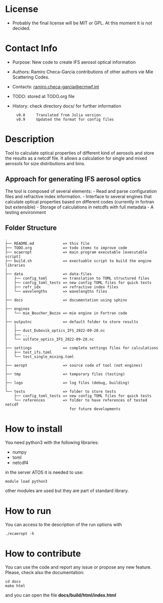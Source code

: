 


# License
  - Probably the final license will be MIT or GPL. At this moment it is not
    decided. 


# Contact Info

  - Purpose:  New code to create IFS aerosol optical information

  - Authors:  Ramiro Checa-Garcia
              contributions of other authors vie Mie Scattering Codes.

  - Contacts: ramiro.checa-garcia@ecmwf.int

  - TODO:     stored at TODO.org file

  - History:  check directory docs/ for further information 

```
     v0.8     Translated from Julia version
     v0.9     Updated the format for config files
```

# Description

Tool to calculate optical properties of different kind of aerosols
and store the results as a netcdf file. It allows a calculation for single
and mixed aerosols for size distributions and bins.

## Approach for generating IFS aerosol optics

The tool is composed of several elements:
    - Read and parse configuration files and refractive index information.
    - Interface to several engines that calculate optical properties based
    on different codes (currently in fortran but extensible)
    - Storage of calculations in netcdfs with full metadata
    - A testing environment 

## Folder Structure

```
.
├── README.md             => this file
├── TODO.org              => todo items to improve code
├── ecaeropt              => main program executable [executable script]
├── build.sh              => exectuable script to build the engine libraries
│
├── data                  => data-files
│   ├── config_toml       => translation to TOML structured files
│   ├── config_toml_tests => new config TOML files for quick tests
│   ├── refr_idx          => refractive index files
│   └── wavelengths       => wavelengths files
│
├── docs                  => documentation using sphinx
│
├── engines
│   └── mie_Boucher_Bozzo => mie engine in Fortran code
│
├── outputnc              => default folder to store results
│   │
│   ├── dust_Dubovik_optics_IFS_2022-09-20.nc
│   ├── ...
│   └── sulfate_optics_IFS_2022-09-20.nc
│
├── settings              => complete settings files for calculations
│   ├── test_ifs.toml
│   └── test_single_mixing.toml
│
├── aeropt                => source code of tool (not engines)
│  
├── tmp                   => temporary files (testing)
│  
├── logs                  => log files (debug, building)
│  
└── tests                 => folder to store tests
    ├── config_toml_tests => new config TOML files for quick tests
    └── references        => folder to have references of tested netcdf
                             for future developments 

```

# How to install

You need python3 with the following libraries:

- numpy
- toml
- netcdf4


in the server ATOS it is needed to use:
```
module load python3
```
other modules are used but they are part of standard library.


# How to run

You can access to the description of the run options with
```
./ecaeropt -h 
```

# How to contribute

You can use the code and report any issue or propose any new feature. Please, check also
the documentation:

```
cd docs
make html
```

and you can open the file **docs/build/html/index.html**
